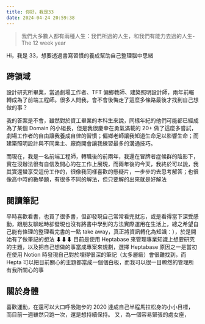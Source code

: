 ```yaml
---
title: 你好，我是33
date: 2024-04-24 20:59:38
---
```


> 我們大多數人都有兩種人生：我們所過的人生，和我們有能力去過的人生-The 12 week year

Hi，我是 33，想要透過書寫習慣的養成幫助自己整理腦中思緒

## 跨領域

設計研究所畢業，當過劇場工作者、TFT 偏鄉教師、建築照明設計師，兩年前輾轉成為了前端工程師。很多人問我，會不會後悔走了這麼多條路最後才找到自己想做的事？

我的答案是不會，雖然對於資工畢業的本科生來說，同樣年紀的他們可能都已經成為了某個 Domain 的小組長，但是我很慶幸在勇氣滿載的 20+ 做了這麼多嘗試，劇場工作者的自由讓我養成自律的習慣；偏鄉老師讓我知道生命足以影響生命；而建築照明設計與不同業主、廠商開會讓我練習最多的溝通技巧。

而現在，我是一名前端工程師，轉職後的前兩年，我還在冒牌者症候群的陰影下，實在沒辦法很有自信及開心的在工作上展現，而兩年後的今天，我終於可以說，我其實還蠻享受這份工作的，很像我同樣喜歡的懸疑片，一步步的去思考解答；也很像高中時的數學題，有很多不同的解法，但只要解的出來就是好解法

## 閱讀筆記

平時喜歡看書，也買了很多書，但卻發現自己常常看完就忘，或是看得當下深受感動，跟朋友聊起時卻發現也沒有將書中學到的方法實際運用在生活上，總之希望自己能有條理的整理看完書的一點 take away，真正將資訊轉化為知識：），於是開始有了做筆記的想法 ⬇⬇⬇
目前是使用 Heptabase 來管理專業知識上想要研究的主題，以及把自己想做的事當成專案來規劃，選擇 Heptabase 原因之一是當初在使用 Notion 時發現自己對於埋得很深的筆記（太多層級）會很難找到，而 Hepta 可以把目前關心的主題都當成一個個白板，而我可以很一目瞭然的管理所有我所關心的事

## 關於身體

喜歡運動，在還可以大口呼吸跑步的 2020 達成自己半程馬拉松身的小小目標，而目前一週雖然只跑一次，還是想持續保持。
又，為一個容易緊張的處女座，
